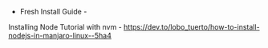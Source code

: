 - Fresh Install Guide -

Installing Node Tutorial with nvm
    - https://dev.to/lobo_tuerto/how-to-install-nodejs-in-manjaro-linux--5ha4

